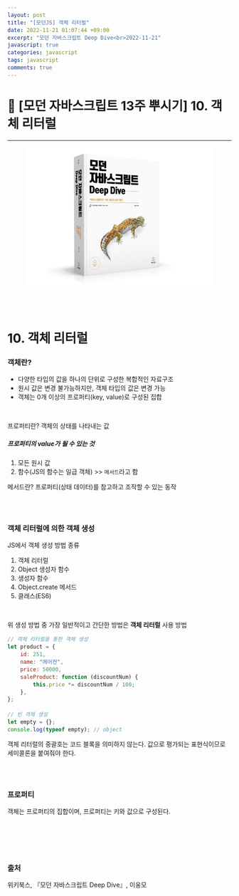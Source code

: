 ```yaml
---
layout: post
title: "[모던JS] 객체 리터럴"
date: 2022-11-21 01:07:44 +09:00
excerpt: "모던 자바스크립트 Deep Dive<br>2022-11-21"
javascript: true
categories: javascript
tags: javascript
comments: true
---
```


# 📌 [모던 자바스크립트 13주 뿌시기] 10. 객체 리터럴

---

<figure>
    <a href="/assets/img/JavaScript/2022-11-10/bookcover.png"><img src="/assets/img/JavaScript/2022-11-10/bookcover.png"></a>
    <figcaption style="text-align:center"></figcaption>
</figure>

<br>
<br>

# 10. 객체 리터럴

### 객체란?

-   다양한 타입의 값을 하나의 단위로 구성한 복합적인 자료구조
-   원시 값은 변경 불가능하지만, 객체 타입의 값은 변경 가능
-   객체는 0개 이상의 프로퍼티(key, value)로 구성된 집합

<br>

프로퍼티란? 객체의 상태를 나타내는 값

##### 프로퍼티의 value가 될 수 있는 것

1. 모든 원시 값
2. 함수(JS의 함수는 일급 객체) >> `메서드`라고 함

메서드란? 프로퍼티(상태 데이터)를 참고하고 조작할 수 있는 동작

<br>
<br>

### 객체 리터럴에 의한 객체 생성

JS에서 객체 생성 방법 종류

1. 객체 리터럴
2. Object 생성자 함수
3. 생성자 함수
4. Object.create 메서드
5. 클래스(ES6)

<br>

위 생성 방법 중 가장 일반적이고 간단한 방법은 **객체 리터럴** 사용 방법

```javascript
// 객체 리터럴을 통한 객체 생성
let product = {
    id: 251,
    name: "에어컨",
    price: 50000,
    saleProduct: function (discountNum) {
        this.price *= discountNum / 100;
    },
};

// 빈 객체 생성
let empty = {};
console.log(typeof empty); // object
```

객체 리터럴의 중괄호는 코드 블록을 의미하지 않는다. 값으로 평가되는 표현식이므로 세미콜론을 붙여줘야 한다.

<br>
<br>

### 프로퍼티

객체는 프로퍼티의 집합이며, 프로퍼티는 키와 값으로 구성된다.

<br>
<br>
<br>
<br>

### 출처

위키북스, 『모던 자바스크립트 Deep Dive』, 이웅모

[jekyll-docs]: https://jekyllrb.com/docs/home
[jekyll-gh]: https://github.com/jekyll/jekyll
[jekyll-talk]: https://talk.jekyllrb.com/
